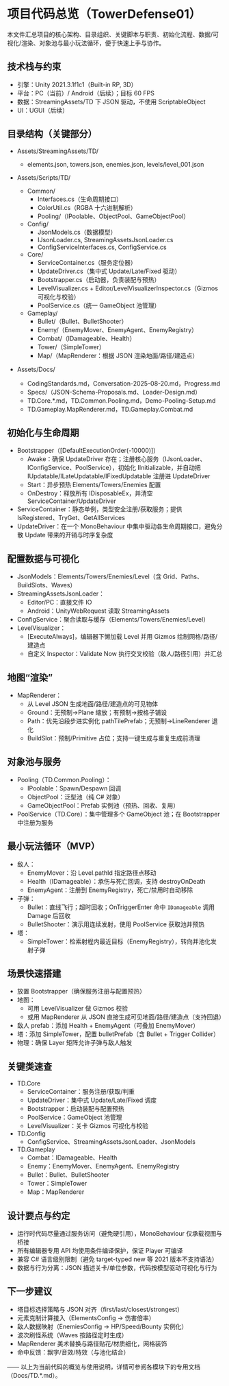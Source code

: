 # 项目代码总览（TowerDefense01）

本文件汇总项目的核心架构、目录组织、关键脚本与职责、初始化流程、数据/可视化/渲染、对象池与最小玩法循环，便于快速上手与协作。

## 技术栈与约束
- 引擎：Unity 2021.3.1f1c1（Built-in RP, 3D）
- 平台：PC（当前）/ Android（后续）；目标 60 FPS
- 数据：StreamingAssets/TD 下 JSON 驱动，不使用 ScriptableObject
- UI：UGUI（后续）

## 目录结构（关键部分）
- Assets/StreamingAssets/TD/
  - elements.json, towers.json, enemies.json, levels/level_001.json
- Assets/Scripts/TD/
  - Common/
    - Interfaces.cs（生命周期接口）
    - ColorUtil.cs（RGBA 十六进制解析）
    - Pooling/（IPoolable、ObjectPool<T>、GameObjectPool）
  - Config/
    - JsonModels.cs（数据模型）
    - IJsonLoader.cs, StreamingAssetsJsonLoader.cs
    - ConfigServiceInterfaces.cs, ConfigService.cs
  - Core/
    - ServiceContainer.cs（服务定位器）
    - UpdateDriver.cs（集中式 Update/Late/Fixed 驱动）
    - Bootstrapper.cs（启动器，负责装配与预热）
    - LevelVisualizer.cs + Editor/LevelVisualizerInspector.cs（Gizmos 可视化与校验）
    - PoolService.cs（统一 GameObject 池管理）
  - Gameplay/
    - Bullet/（Bullet、BulletShooter）
    - Enemy/（EnemyMover、EnemyAgent、EnemyRegistry）
    - Combat/（IDamageable、Health）
    - Tower/（SimpleTower）
    - Map/（MapRenderer：根据 JSON 渲染地面/路径/建造点）
  
- Assets/Docs/
  - CodingStandards.md，Conversation-2025-08-20.md，Progress.md
  - Specs/（JSON-Schema-Proposals.md、Loader-Design.md）
  - TD.Core.*.md，TD.Common.Pooling.md，Demo-Pooling-Setup.md
  - TD.Gameplay.MapRenderer.md，TD.Gameplay.Combat.md

## 初始化与生命周期
- Bootstrapper（[DefaultExecutionOrder(-10000)]）
  - Awake：确保 UpdateDriver 存在；注册核心服务（IJsonLoader、IConfigService、PoolService），初始化 IInitializable，并自动把 IUpdatable/ILateUpdatable/IFixedUpdatable 注册进 UpdateDriver
  - Start：异步预热 Elements/Towers/Enemies 配置
  - OnDestroy：释放所有 IDisposableEx，并清空 ServiceContainer/UpdateDriver
- ServiceContainer：静态单例，类型安全注册/获取服务；提供 IsRegistered、TryGet、GetAllServices
- UpdateDriver：在一个 MonoBehaviour 中集中驱动各生命周期接口，避免分散 Update 带来的开销与时序复杂度

## 配置数据与可视化
- JsonModels：Elements/Towers/Enemies/Level（含 Grid、Paths、BuildSlots、Waves）
- StreamingAssetsJsonLoader：
  - Editor/PC：直接文件 IO
  - Android：UnityWebRequest 读取 StreamingAssets
- ConfigService：聚合读取与缓存（Elements/Towers/Enemies/Level）
- LevelVisualizer：
  - [ExecuteAlways]，编辑器下懒加载 Level 并用 Gizmos 绘制网格/路径/建造点
  - 自定义 Inspector：Validate Now 执行交叉校验（敌人/路径引用）并汇总

## 地图“渲染”
- MapRenderer：
  - 从 Level JSON 生成地面/路径/建造点的可见物体
  - Ground：无预制→Plane 缩放；有预制→按格子铺设
  - Path：优先沿段步进实例化 pathTilePrefab；无预制→LineRenderer 退化
  - BuildSlot：预制/Primitive 占位；支持一键生成与重复生成前清理

## 对象池与服务
- Pooling（TD.Common.Pooling）：
  - IPoolable：Spawn/Despawn 回调
  - ObjectPool<T>：泛型池（纯 C# 对象）
  - GameObjectPool：Prefab 实例池（预热、回收、复用）
- PoolService（TD.Core）：集中管理多个 GameObject 池；在 Bootstrapper 中注册为服务

## 最小玩法循环（MVP）
- 敌人：
  - EnemyMover：沿 Level.pathId 指定路径点移动
  - Health（IDamageable）：承伤与死亡回调，支持 destroyOnDeath
  - EnemyAgent：注册到 EnemyRegistry，死亡/禁用时自动移除
- 子弹：
  - Bullet：直线飞行；超时回收；OnTriggerEnter 命中 `IDamageable` 调用 Damage 后回收
  - BulletShooter：演示用连续发射，使用 PoolService 获取池并预热
- 塔：
  - SimpleTower：检索射程内最近目标（EnemyRegistry），转向并池化发射子弹

## 场景快速搭建
- 放置 Bootstrapper（确保服务注册与配置预热）
- 地图：
  - 可用 LevelVisualizer 做 Gizmos 校验
  - 或用 MapRenderer 从 JSON 直接生成可见地面/路径/建造点（支持回退）
- 敌人 prefab：添加 Health + EnemyAgent（可叠加 EnemyMover）
- 塔：添加 SimpleTower，配置 bulletPrefab（含 Bullet + Trigger Collider）
- 物理：确保 Layer 矩阵允许子弹与敌人触发

## 关键类速查
- TD.Core
  - ServiceContainer：服务注册/获取/判重
  - UpdateDriver：集中式 Update/Late/Fixed 调度
  - Bootstrapper：启动装配与配置预热
  - PoolService：GameObject 池管理
  - LevelVisualizer：关卡 Gizmos 可视化与校验
- TD.Config
  - ConfigService、StreamingAssetsJsonLoader、JsonModels
- TD.Gameplay
  - Combat：IDamageable、Health
  - Enemy：EnemyMover、EnemyAgent、EnemyRegistry
  - Bullet：Bullet、BulletShooter
  - Tower：SimpleTower
  - Map：MapRenderer

## 设计要点与约定
- 运行时代码尽量通过服务访问（避免硬引用），MonoBehaviour 仅承载视图与桥接
- 所有编辑器专用 API 均使用条件编译保护，保证 Player 可编译
- 兼容 C# 语言级别限制（避免 target-typed new 等 2021 版本不支持语法）
- 数据与行为分离：JSON 描述关卡/单位参数，代码按模型驱动可视化与行为

## 下一步建议
- 塔目标选择策略与 JSON 对齐（first/last/closest/strongest）
- 元素克制计算接入（ElementsConfig → 伤害倍率）
- 敌人数据映射（EnemiesConfig → HP/Speed/Bounty 实例化）
- 波次刷怪系统（Waves 按路径定时生成）
- MapRenderer 美术替换与路径贴花/材质细化，网格装饰
- 命中反馈：飘字/音效/特效（与池化结合）

—— 以上为当前代码的概览与使用说明，详情可参阅各模块下的专用文档（Docs/TD.*.md）。
